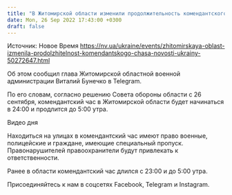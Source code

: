 ```yaml
---
title: "В Житомирской области изменили продолжительность комендантского часа"
date: Mon, 26 Sep 2022 17:43:00 +0300
draft: false
---
```

Источник: Новое Время https://nv.ua/ukraine/events/zhitomirskaya-oblast-izmenila-prodolzhitelnost-komendantskogo-chasa-novosti-ukrainy-50272647.html


Об этом сообщил глава Житомирской областной военной администрации Виталий Бунечко в Telegram.

По его словам, согласно решению Совета обороны области с 26 сентября, комендантский час в Житомирской области будет начинаться в 24:00 и продлится до 5:00 утра.

 Видео дня   

Находиться на улицах в комендантский час имеют право военные, полицейские и граждане, имеющие специальный пропуск. Правонарушителей правоохранители будут привлекать к ответственности.

 Ранее в области комендантский час длился с 23:00 и до 5:00 утра.

Присоединяйтесь к нам в соцсетях Facebook, Telegram и Instagram.
